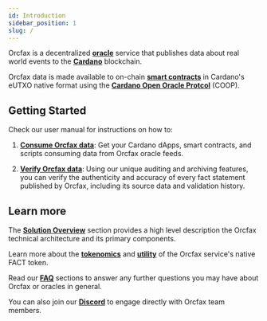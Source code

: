 ```yaml
---
id: Introduction
sidebar_position: 1
slug: /
---
```


Orcfax is a decentralized **[oracle](oracle-basics#what-is-an-oracle)** service that publishes
data about real world events to the
**[Cardano](https://medium.com/coinmonks/why-cardano-in-2023-b481846028bc)**
blockchain.

Orcfax data is made available to on-chain
**[smart contracts](oracle-basics#what-is-a-smart-contract)** in Cardano's eUTXO
native format using the **[Cardano Open Oracle Protcol](solution-overview#cardano-open-oracle-protocol-coop)** (COOP).


## Getting Started

Check our user manual for instructions on how to:

1. **[Consume Orcfax data](consume)**: Get your Cardano dApps, smart contracts,
and scripts consuming data from Orcfax oracle feeds.

2. **[Verify Orcfax data](verify)**: Using our unique auditing and archiving
features, you can verify the authenticity and accuracy of every fact statement
published by Orcfax, including its source data and validation history.

## Learn more

The **[Solution Overview](solution-overview)** section provides a high level
description the Orcfax technical architecture and its primary components.

Learn more about the **[tokenomics](tokenomics)** and
**[utility](utility-token)** of the Orcfax service's native FACT token.

Read our **[FAQ](oracle-basics)** sections to answer any further questions you
may have about Orcfax or oracles in general.

You can also join our **[Discord](https://dsc.gg/orcfax)** to engage directly
with Orcfax team members.
